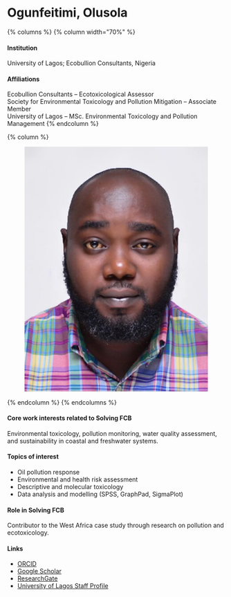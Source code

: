 # Ogunfeitimi, Olusola

{% columns %}
{% column width="70%" %}
#### Institution

University of Lagos; Ecobullion Consultants, Nigeria

#### Affiliations

Ecobullion Consultants – Ecotoxicological Assessor\
Society for Environmental Toxicology and Pollution Mitigation – Associate Member\
University of Lagos – MSc. Environmental Toxicology and Pollution Management
{% endcolumn %}

{% column %}
<figure><img src="https://raw.githubusercontent.com/Solving-FCB/docs/refs/heads/main/.img/ogunfeitimi-o.webp" alt=""></figure>
{% endcolumn %}
{% endcolumns %}

#### Core work interests related to Solving FCB

Environmental toxicology, pollution monitoring, water quality assessment, and sustainability in coastal and freshwater systems.

#### Topics of interest

* Oil pollution response
* Environmental and health risk assessment
* Descriptive and molecular toxicology
* Data analysis and modelling (SPSS, GraphPad, SigmaPlot)

#### Role in Solving FCB

Contributor to the West Africa case study through research on pollution and ecotoxicology.

#### Links

* [ORCID](https://orcid.org/0000-0002-5087-1272)
* [Google Scholar](https://scholar.google.com/citations?user=UhRSDTIAAAAJ\&hl=en\&oi=ao)
* [ResearchGate](https://www.researchgate.net/profile/Olusola-Ogunfeitimi)
* [University of Lagos Staff Profile](https://unilag.edu.ng/?our-staff=ogunfeitimi-olusola-ayoola)

